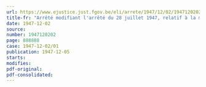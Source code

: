 ```yaml
---
url: https://www.ejustice.just.fgov.be/eli/arrete/1947/12/02/1947120202/justel
title-fr: "Arrêté modifiant l'arrêté du 28 juillet 1947, relatif à la mobilisation des céréales de la récolte 1947, modifié par l'arrêté du 22 août 1947"
date: 1947-12-02
source:
number: 1947120202
page: 888888
case: 1947-12-02/01
publication: 1947-12-05
starts:
modifies:
pdf-original:
pdf-consolidated:
---
```


